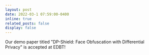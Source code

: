 ```yaml
---
layout: post
date: 2022-03-1 07:59:00-0400
inline: true
related_posts: false
display: false
---
```


Our demo paper titled "DP-Shield: Face Obfuscation with Differential Privacy" is accepted at EDBT!